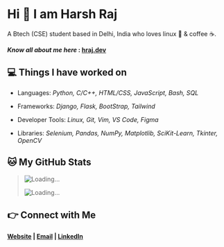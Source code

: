 # Hi 👋 I am Harsh Raj

A Btech (CSE) student based in Delhi, India who loves linux 🐧 & coffee ☕.

**_Know all about me here_ : [hraj.dev](https://hraj.dev)**

## 💻 Things I have worked on

- Languages: *Python, C/C++, HTML/CSS, JavaScript, Bash, SQL*

- Frameworks: *Django, Flask, BootStrap, Tailwind*

- Developer Tools: *Linux, Git, Vim, VS Code, Figma*

- Libraries: *Selenium, Pandas, NumPy, Matplotlib, SciKit-Learn, Tkinter, OpenCV*

## 🐱 My GitHub Stats


> ![Loading...](https://github-readme-streak-stats.herokuapp.com/?user=harshraj2717&theme=dark)
>
> ![Loading...](https://github-readme-stats-pvt-2.vercel.app/api/top-langs/?username=harshraj2717&theme=dark)

## 👉 Connect with Me

#### **[Website](https://hraj.dev) | [Email](mailto:harshraj2717@gmail.com) | [LinkedIn](https://www.linkedin.com/in/harshraj2717/)**
